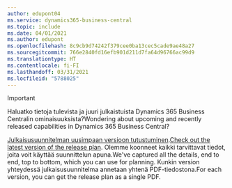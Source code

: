 ```yaml
---
author: edupont04
ms.service: dynamics365-business-central
ms.topic: include
ms.date: 04/01/2021
ms.author: edupont
ms.openlocfilehash: 8c9cb9d74242f379cee0ba13cec5cade9ae48a27
ms.sourcegitcommit: 766e2840fd16efb901d211d7fa64d96766ac99d9
ms.translationtype: HT
ms.contentlocale: fi-FI
ms.lasthandoff: 03/31/2021
ms.locfileid: "5788025"
---
```

> [!IMPORTANT]
>
> <span data-ttu-id="411ca-101">Haluatko tietoja tulevista ja juuri julkaistuista Dynamics 365 Business Centralin ominaisuuksista?</span><span class="sxs-lookup"><span data-stu-id="411ca-101">Wondering about upcoming and recently released capabilities in Dynamics 365 Business Central?</span></span>
>
> <span data-ttu-id="411ca-102">[Julkaisusuunnitelman uusimpaan versioon tutustuminen](/dynamics365/release-plans/).</span><span class="sxs-lookup"><span data-stu-id="411ca-102">[Check out the latest version of the release plan](/dynamics365/release-plans/).</span></span> <span data-ttu-id="411ca-103">Olemme koonneet kaikki tarvittavat tiedot, joita voit käyttää suunnittelun apuna.</span><span class="sxs-lookup"><span data-stu-id="411ca-103">We've captured all the details, end to end, top to bottom, which you can use for planning.</span></span> <span data-ttu-id="411ca-104">Kunkin version yhteydessä julkaisusuunnitelma annetaan yhtenä PDF-tiedostona.</span><span class="sxs-lookup"><span data-stu-id="411ca-104">For each version, you can get the release plan as a single PDF.</span></span>